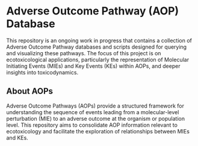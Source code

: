 # Adverse Outcome Pathway (AOP) Database

This repository is an ongoing work in progress that contains a collection of Adverse Outcome Pathway databases and scripts designed for querying and visualizing these pathways. The focus of this project is on ecotoxicological applications, particularly the representation of Molecular Initiating Events (MIEs) and Key Events (KEs) within AOPs, and deeper insights into toxicodynamics.

## About AOPs

Adverse Outcome Pathways (AOPs) provide a structured framework for understanding the sequence of events leading from a molecular-level perturbation (MIE) to an adverse outcome at the organism or population level. This repository aims to consolidate AOP information relevant to ecotoxicology and facilitate the exploration of relationships between MIEs and KEs.
